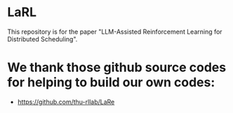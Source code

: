 # LaRL
This repository is for the paper "LLM-Assisted Reinforcement Learning for Distributed Scheduling".

# We thank those github source codes for helping to build our own codes:
- https://github.com/thu-rllab/LaRe
